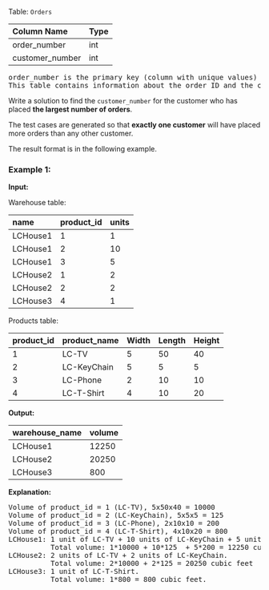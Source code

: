 Table: `Orders`

| Column Name     | Type |
| :-------------- | :--- |
| order_number    | int  |
| customer_number | int  |

<pre>
order_number is the primary key (column with unique values) for this table.
This table contains information about the order ID and the customer ID.
</pre>

Write a solution to find the `customer_number` for the customer who has placed **the largest number of orders**.

The test cases are generated so that **exactly one customer** will have placed more orders than any other customer.

The result format is in the following example.

### Example 1:

**Input:**

Warehouse table:

| name     | product_id | units |
| :------- | :--------- | :---- |
| LCHouse1 | 1          | 1     |
| LCHouse1 | 2          | 10    |
| LCHouse1 | 3          | 5     |
| LCHouse2 | 1          | 2     |
| LCHouse2 | 2          | 2     |
| LCHouse3 | 4          | 1     |

Products table:

| product_id | product_name | Width | Length | Height |
| :--------- | :----------- | :---- | :----- | :----- |
| 1          | LC-TV        | 5     | 50     | 40     |
| 2          | LC-KeyChain  | 5     | 5      | 5      |
| 3          | LC-Phone     | 2     | 10     | 10     |
| 4          | LC-T-Shirt   | 4     | 10     | 20     |

**Output:**

| warehouse_name | volume |
| :------------- | :----- |
| LCHouse1       | 12250  |
| LCHouse2       | 20250  |
| LCHouse3       | 800    |

**Explanation:**

<pre>
Volume of product_id = 1 (LC-TV), 5x50x40 = 10000
Volume of product_id = 2 (LC-KeyChain), 5x5x5 = 125
Volume of product_id = 3 (LC-Phone), 2x10x10 = 200
Volume of product_id = 4 (LC-T-Shirt), 4x10x20 = 800
LCHouse1: 1 unit of LC-TV + 10 units of LC-KeyChain + 5 units of LC-Phone.
          Total volume: 1*10000 + 10*125  + 5*200 = 12250 cubic feet
LCHouse2: 2 units of LC-TV + 2 units of LC-KeyChain.
          Total volume: 2*10000 + 2*125 = 20250 cubic feet
LCHouse3: 1 unit of LC-T-Shirt.
          Total volume: 1*800 = 800 cubic feet.
</pre>
